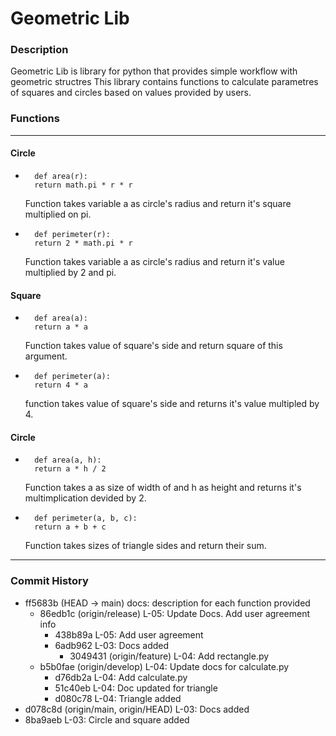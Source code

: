 # Geometric Lib


### Description
Geometric Lib is library for python that provides
simple workflow with geometric structres
This library contains functions to calculate parametres of
squares and circles based on values provided by users.

### Functions
---
#### Circle 
* ```
    def area(r):
    return math.pi * r * r
    ```
    Function takes variable a as circle's radius and return it's square multiplied on pi.

* ```
    def perimeter(r):
    return 2 * math.pi * r
    ```
    Function takes variable a as circle's radius and return it's value multiplied by 2 and pi.

#### Square 
* ```
    def area(a):
    return a * a
    ```
    Function takes value of square's side and return square of this argument.

* ```
    def perimeter(a):
    return 4 * a
    ```
    function takes value of square's side and returns it's value multipled by 4.

#### Circle 
* ```
    def area(a, h): 
    return a * h / 2 
    ```
    Function takes a as size of width of and h as height and returns it's multimplication devided by 2.

* ```
    def perimeter(a, b, c): 
    return a + b + c 
    ```
    Function takes sizes of triangle sides and return their sum.


---
### Commit History


* ff5683b (HEAD -> main) docs: description for each function provided
    * 86edb1c (origin/release) L-05: Update Docs. Add user agreement info
        * 438b89a L-05: Add user agreement
        * 6adb962 L-03: Docs added
            * 3049431 (origin/feature) L-04: Add rectangle.py
    * b5b0fae (origin/develop) L-04: Update docs for calculate.py
        * d76db2a L-04: Add calculate.py
        * 51c40eb L-04: Doc updated for triangle
        * d080c78 L-04: Triangle added
* d078c8d (origin/main, origin/HEAD) L-03: Docs added
* 8ba9aeb L-03: Circle and square added

